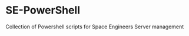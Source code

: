 SE-PowerShell
=============

Collection of Powershell scripts for Space Engineers Server management
